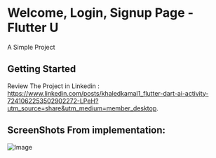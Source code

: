 # Welcome, Login, Signup Page - Flutter U

A Simple Project

## Getting Started

Review The Project in Linkedin : https://www.linkedin.com/posts/khaledkamal1_flutter-dart-ai-activity-7241062253502902272-LPeH?utm_source=share&utm_medium=member_desktop.

## ScreenShots From implementation:

![Image](https://github.com/user-attachments/assets/ac210545-d883-4c5d-b419-b84900e5013b)
